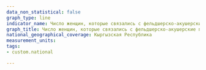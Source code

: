 ```yaml
---
data_non_statistical: false
graph_type: line
indicator_name: Число женщин, которые связались с фельдшерско-акушерские пункты, организации здравоохранения, оказывающие медицинскую и профилактическую помощь ЦСМ, станции (отделения, больницы) скорой медицинской помощи или отделы судебно-медицинской экспертизы в связи с насилием в семье и число женщин, получивших лечение по поводу заболеваний (травм), возникших в результате насилия в семье 
graph_title: Число женщин, которые связались с фельдшерско-акушерские пункты, организации здравоохранения, оказывающие медицинскую и профилактическую помощь ЦСМ, станции (отделения, больницы) скорой медицинской помощи или отделы судебно-медицинской экспертизы в связи с насилием в семье и число женщин, получивших лечение по поводу заболеваний (травм), возникших в результате насилия в семье 
national_geographical_coverage: Кыргызская Республика
measurement_units:
tags:
- custom.national

---
```

